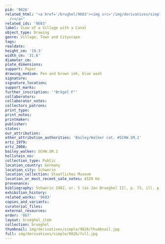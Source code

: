 ```yaml
---
pid: '9826'
related_html: "<a href='/brughel/9683'><img src='/img/derivatives/simple/9683/thumbnail.jpg'
  /></a>"
related_ids: '9683'
label: View of a Village with a Canal
object_type: Drawing
genre: Village, Town and Cityscape
tags: 
realdate: 
height_cm: '19.3'
width_cm: '31.6'
diameter_cm: 
plate_dimensions: 
support: Paper
drawing_medium: Pen and brown ink, blue wash
signature: 
signature_location: 
support_marks: 
further_inscription: '"Brögel F"'
collaborators: 
collaborator_notes: 
collectors_patrons: 
print_type: 
print_notes: 
printmaker: 
publisher: 
states: 
our_attribution: 
other_attribution_authorities: 'Bailey/Walker cat. #SCHW.SM.1'
ertz_1979: 
ertz_2008: 
bailey_walker: SCHW.SM.1
hollstein_no: 
collection_type: Public
location_country: Germany
location_city: Schwerin
location_collection: Staatliches Museum
location_or_most_recent_sale_notes: 4529 Hz
provenance: 
bibliography: Schwerin 1982, nr. 5 (as Jan Brueghel II), p. 73, ill. p. 11
exhibition_history: 
related_works: '9683'
copies_and_variants: 
curatorial_files: 
external_resources: 
order: '067'
layout: brueghel_item
collection: brueghel
thumbnail: img/derivatives/simple/9826/thumbnail.jpg
full: img/derivatives/simple/9826/full.jpg
---
```


